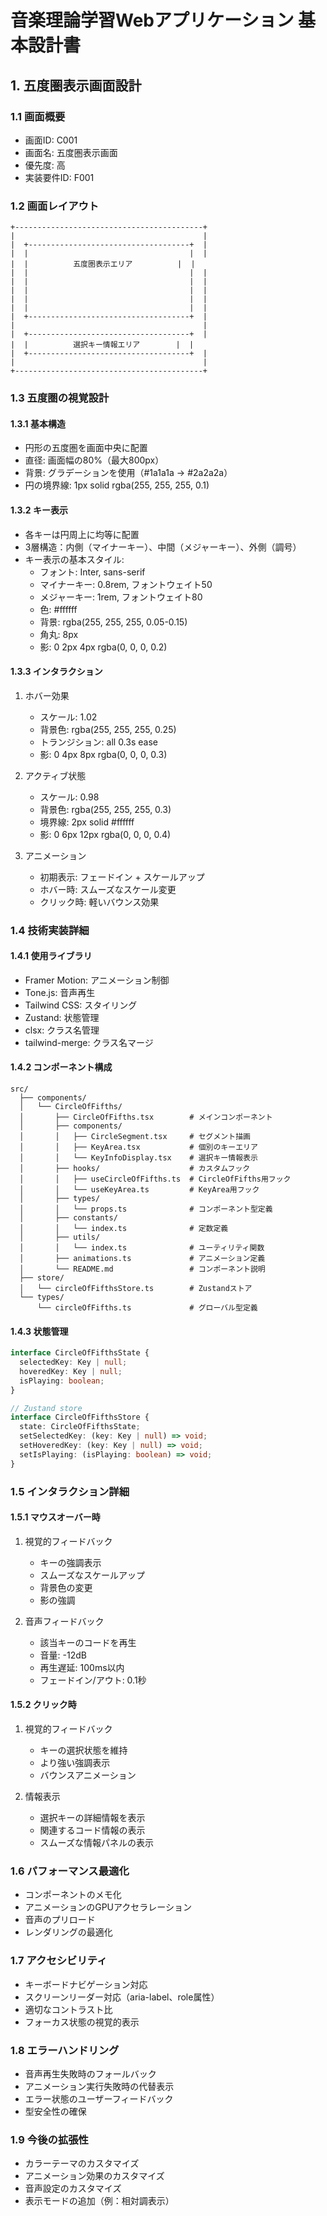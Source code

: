 # 音楽理論学習Webアプリケーション 基本設計書

## 1. 五度圏表示画面設計

### 1.1 画面概要

- 画面ID: C001
- 画面名: 五度圏表示画面
- 優先度: 高
- 実装要件ID: F001

### 1.2 画面レイアウト

```
+------------------------------------------+
|                                          |
|  +------------------------------------+  |
|  |                                    |  |
|  |          五度圏表示エリア          |  |
|  |                                    |  |
|  |                                    |  |
|  |                                    |  |
|  |                                    |  |
|  |                                    |  |
|  +------------------------------------+  |
|                                          |
|  +------------------------------------+  |
|  |          選択キー情報エリア        |  |
|  +------------------------------------+  |
|                                          |
+------------------------------------------+
```

### 1.3 五度圏の視覚設計

#### 1.3.1 基本構造

- 円形の五度圏を画面中央に配置
- 直径: 画面幅の80%（最大800px）
- 背景: グラデーションを使用（#1a1a1a → #2a2a2a）
- 円の境界線: 1px solid rgba(255, 255, 255, 0.1)

#### 1.3.2 キー表示

- 各キーは円周上に均等に配置
- 3層構造：内側（マイナーキー）、中間（メジャーキー）、外側（調号）
- キー表示の基本スタイル:
  - フォント: Inter, sans-serif
  - マイナーキー: 0.8rem, フォントウェイト50
  - メジャーキー: 1rem, フォントウェイト80
  - 色: #ffffff
  - 背景: rgba(255, 255, 255, 0.05-0.15)
  - 角丸: 8px
  - 影: 0 2px 4px rgba(0, 0, 0, 0.2)

#### 1.3.3 インタラクション

1. ホバー効果

   - スケール: 1.02
   - 背景色: rgba(255, 255, 255, 0.25)
   - トランジション: all 0.3s ease
   - 影: 0 4px 8px rgba(0, 0, 0, 0.3)

2. アクティブ状態

   - スケール: 0.98
   - 背景色: rgba(255, 255, 255, 0.3)
   - 境界線: 2px solid #ffffff
   - 影: 0 6px 12px rgba(0, 0, 0, 0.4)

3. アニメーション
   - 初期表示: フェードイン + スケールアップ
   - ホバー時: スムーズなスケール変更
   - クリック時: 軽いバウンス効果

### 1.4 技術実装詳細

#### 1.4.1 使用ライブラリ

- Framer Motion: アニメーション制御
- Tone.js: 音声再生
- Tailwind CSS: スタイリング
- Zustand: 状態管理
- clsx: クラス名管理
- tailwind-merge: クラス名マージ

#### 1.4.2 コンポーネント構成

```
src/
  ├── components/
  │   └── CircleOfFifths/
  │       ├── CircleOfFifths.tsx        # メインコンポーネント
  │       ├── components/
  │       │   ├── CircleSegment.tsx     # セグメント描画
  │       │   ├── KeyArea.tsx           # 個別のキーエリア
  │       │   └── KeyInfoDisplay.tsx    # 選択キー情報表示
  │       ├── hooks/                    # カスタムフック
  │       │   ├── useCircleOfFifths.ts  # CircleOfFifths用フック
  │       │   └── useKeyArea.ts         # KeyArea用フック
  │       ├── types/
  │       │   └── props.ts              # コンポーネント型定義
  │       ├── constants/
  │       │   └── index.ts              # 定数定義
  │       ├── utils/
  │       │   └── index.ts              # ユーティリティ関数
  │       ├── animations.ts             # アニメーション定義
  │       └── README.md                 # コンポーネント説明
  ├── store/
  │   └── circleOfFifthsStore.ts        # Zustandストア
  └── types/
      └── circleOfFifths.ts             # グローバル型定義
```

#### 1.4.3 状態管理

```typescript
interface CircleOfFifthsState {
  selectedKey: Key | null;
  hoveredKey: Key | null;
  isPlaying: boolean;
}

// Zustand store
interface CircleOfFifthsStore {
  state: CircleOfFifthsState;
  setSelectedKey: (key: Key | null) => void;
  setHoveredKey: (key: Key | null) => void;
  setIsPlaying: (isPlaying: boolean) => void;
}
```

### 1.5 インタラクション詳細

#### 1.5.1 マウスオーバー時

1. 視覚的フィードバック

   - キーの強調表示
   - スムーズなスケールアップ
   - 背景色の変更
   - 影の強調

2. 音声フィードバック
   - 該当キーのコードを再生
   - 音量: -12dB
   - 再生遅延: 100ms以内
   - フェードイン/アウト: 0.1秒

#### 1.5.2 クリック時

1. 視覚的フィードバック

   - キーの選択状態を維持
   - より強い強調表示
   - バウンスアニメーション

2. 情報表示
   - 選択キーの詳細情報を表示
   - 関連するコード情報の表示
   - スムーズな情報パネルの表示

### 1.6 パフォーマンス最適化

- コンポーネントのメモ化
- アニメーションのGPUアクセラレーション
- 音声のプリロード
- レンダリングの最適化

### 1.7 アクセシビリティ

- キーボードナビゲーション対応
- スクリーンリーダー対応（aria-label、role属性）
- 適切なコントラスト比
- フォーカス状態の視覚的表示

### 1.8 エラーハンドリング

- 音声再生失敗時のフォールバック
- アニメーション実行失敗時の代替表示
- エラー状態のユーザーフィードバック
- 型安全性の確保

### 1.9 今後の拡張性

- カラーテーマのカスタマイズ
- アニメーション効果のカスタマイズ
- 音声設定のカスタマイズ
- 表示モードの追加（例：相対調表示）
